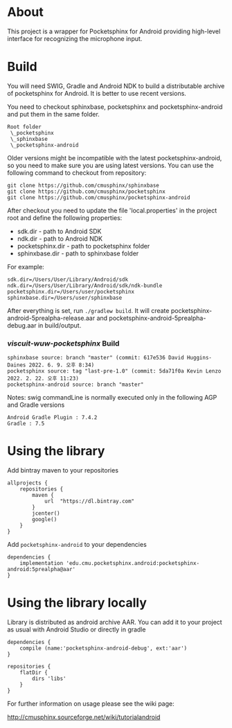 About
=====

This project is a wrapper for Pocketsphinx for Android providing
high-level interface for recognizing the microphone input.

Build
=====

You will need SWIG, Gradle and Android NDK to build a distributable
archive of pocketsphinx for Android. It is better to use recent versions.

You need to checkout sphinxbase, pocketsphinx and pocketsphinx-android
and put them in the same folder.

```
Root folder
 \_pocketsphinx
 \_sphinxbase
 \_pocketsphinx-android
```

Older versions might be incompatible with the latest pocketsphinx-android,
so you need to make sure you are using latest versions. You can use
the following command to checkout from repository:

```
git clone https://github.com/cmusphinx/sphinxbase
git clone https://github.com/cmusphinx/pocketsphinx
git clone https://github.com/cmusphinx/pocketsphinx-android
```

After checkout you need to update the file 'local.properties' in the
project root and define the following properties:

  * sdk.dir - path to Android SDK
  * ndk.dir - path to Android NDK
  * pocketsphinx.dir - path to pocketsphinx folder
  * sphinxbase.dir - path to sphinxbase folder

For example:

```
sdk.dir=/Users/User/Library/Android/sdk
ndk.dir=/Users/User/Library/Android/sdk/ndk-bundle
pocketsphinx.dir=/Users/user/pocketsphinx
sphinxbase.dir=/Users/user/sphinxbase
```

After everything is set, run `./gradlew build`. It will create
pocketsphinx-android-5prealpha-release.aar and
pocketsphinx-android-5prealpha-debug.aar in build/output.

### *viscuit-wuw-pocketsphinx* Build
```
sphinxbase source: branch "master" (commit: 617e536 David Huggins-Daines 2022. 6. 9. 오후 8:34)
pocketsphinx source: tag "last-pre-1.0" (commit: 5da71f0a Kevin Lenzo 2022. 2. 22. 오후 11:23)
pocketsphinx-android source: branch "master"
```
Notes: swig commandLine is normally executed only in the following AGP and Gradle versions

    Android Gradle Plugin : 7.4.2
    Gradle : 7.5

Using the library
=================

Add bintray maven to your repositories

    allprojects {
        repositories {
            maven {
                url  "https://dl.bintray.com"
            }
            jcenter()
            google()
        }
    }


Add `pocketsphinx-android` to your dependencies

    dependencies {
        implementation 'edu.cmu.pocketsphinx.android:pocketsphinx-android:5prealpha@aar'
    }


Using the library locally
=================

Library is distributed as android archive AAR. You can add it to your project
as usual with Android Studio or directly in gradle

    dependencies {
        compile (name:'pocketsphinx-android-debug', ext:'aar')
    }

    repositories {
        flatDir {
            dirs 'libs'
        }
    }

For further information on usage please see the wiki page:

http://cmusphinx.sourceforge.net/wiki/tutorialandroid
